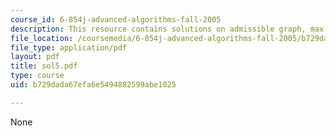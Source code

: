 ```yaml
---
course_id: 6-854j-advanced-algorithms-fall-2005
description: This resource contains solutions on admissible graph, max flow and matrix.
file_location: /coursemedia/6-854j-advanced-algorithms-fall-2005/b729dada67efa6e5494882599abe1025_sol5.pdf
file_type: application/pdf
layout: pdf
title: sol5.pdf
type: course
uid: b729dada67efa6e5494882599abe1025

---
```

None